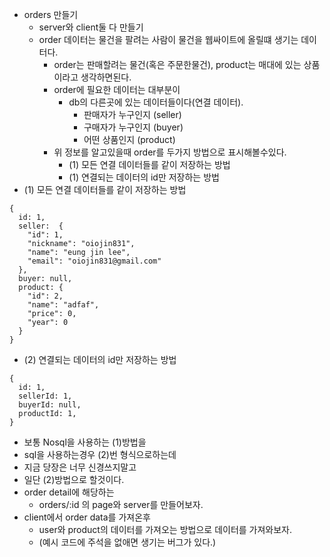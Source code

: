 - orders 만들기
  - server와 client둘 다 만들기
  - order 데이터는 물건을 팔려는 사람이 물건을 웹싸이트에 올릴떄 생기는 데이터다.
    - order는 판매할려는 물건(혹은 주문한물건), product는 매대에 있는 상품이라고 생각하면된다.
    - order에 필요한 데이터는 대부분이
      - db의 다른곳에 있는 데이터들이다(연결 데이터).
        - 판매자가 누구인지 (seller)
        - 구매자가 누구인지 (buyer)
        - 어떤 상품인지 (product)
    - 위 정보를 알고있을때 order를 두가지 방법으로 표시해볼수있다.
      - (1) 모든 연결 데이터들를 같이 저장하는 방법
      - (1) 연결되는 데이터의 id만 저장하는 방법
- (1) 모든 연결 데이터들를 같이 저장하는 방법

```
{
  id: 1,
  seller:  {
    "id": 1,
    "nickname": "oiojin831",
    "name": "eung jin lee",
    "email": "oiojin831@gmail.com"
  },
  buyer: null,
  product: {
    "id": 2,
    "name": "adfaf",
    "price": 0,
    "year": 0
  }
}

```

- (2) 연결되는 데이터의 id만 저장하는 방법

```
{
  id: 1,
  sellerId: 1,
  buyerId: null,
  productId: 1,
}

```

- 보통 Nosql을 사용하는 (1)방법을
- sql을 사용하는경우 (2)번 형식으로하는데
- 지금 당장은 너무 신경쓰지말고
- 일단 (2)방법으로 할것이다.
- order detail에 해당하는
  - orders/:id 의 page와 server를 만들어보자.
- client에서 order data를 가져온후
  - user와 product의 데이터를 가져오는 방법으로 데이터를 가져와보자.
  - (예시 코드에 주석을 없애면 생기는 버그가 있다.)

